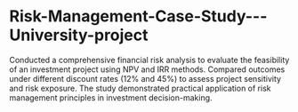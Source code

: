 # Risk-Management-Case-Study---University-project
Conducted a comprehensive financial risk analysis to evaluate the feasibility of an investment project using NPV and IRR methods. Compared outcomes under different discount rates (12% and 45%) to assess project sensitivity and risk exposure. The study demonstrated practical application of risk management principles in investment decision-making.
